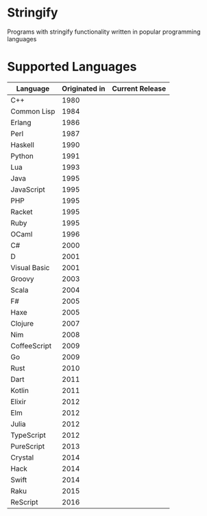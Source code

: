 # Stringify
Programs with stringify functionality written in popular programming languages

# Supported Languages

| Language | Originated in | Current Release |
|----------|----------|----------|
| C++ | 1980 |
| Common Lisp | 1984 |
| Erlang | 1986 |
| Perl | 1987 |
| Haskell | 1990 |
| Python | 1991 |
| Lua | 1993 |
| Java | 1995 |
| JavaScript | 1995 |
| PHP | 1995 |
| Racket | 1995 |
| Ruby | 1995 |
| OCaml | 1996 |
| C# | 2000 |
| D | 2001 |
| Visual Basic | 2001 |
| Groovy | 2003 |
| Scala | 2004 |
| F# | 2005 |
| Haxe | 2005 |
| Clojure | 2007 |
| Nim | 2008 |
| CoffeeScript | 2009 |
| Go | 2009 |
| Rust | 2010 |
| Dart | 2011 |
| Kotlin | 2011 |
| Elixir | 2012 |
| Elm | 2012 |
| Julia | 2012 |
| TypeScript | 2012 |
| PureScript | 2013 |
| Crystal | 2014 |
| Hack | 2014 |
| Swift | 2014 |
| Raku | 2015 |
| ReScript | 2016 |
